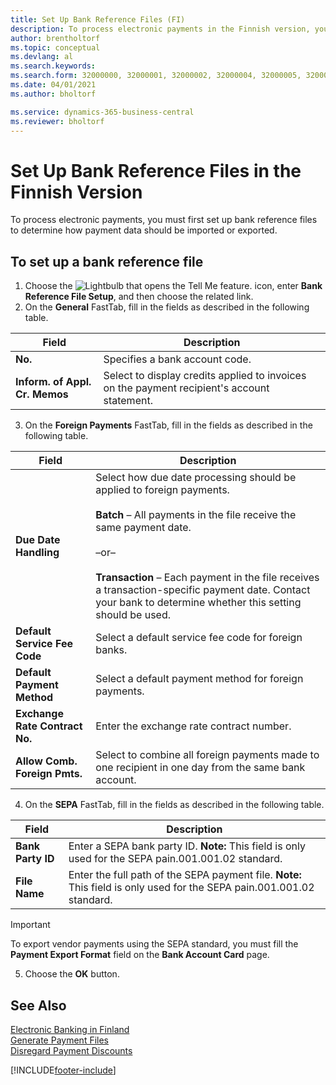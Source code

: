 ```yaml
---
title: Set Up Bank Reference Files (FI)
description: To process electronic payments in the Finnish version, you must first set up bank reference files to determine how payment data should be imported or exported.
author: brentholtorf
ms.topic: conceptual
ms.devlang: al
ms.search.keywords:
ms.search.form: 32000000, 32000001, 32000002, 32000004, 32000005, 32000006
ms.date: 04/01/2021
ms.author: bholtorf

ms.service: dynamics-365-business-central
ms.reviewer: bholtorf
---
```

# Set Up Bank Reference Files in the Finnish Version
To process electronic payments, you must first set up bank reference files to determine how payment data should be imported or exported.  

## To set up a bank reference file  

1.  Choose the ![Lightbulb that opens the Tell Me feature.](../../media/ui-search/search_small.png "Tell me what you want to do") icon, enter **Bank Reference File Setup**, and then choose the related link.  
2.  On the **General** FastTab, fill in the fields as described in the following table.  

|Field|Description|  
|---------------------------------|---------------------------------------|  
|**No.**|Specifies a bank account code.|  
|**Inform. of Appl. Cr. Memos**|Select to display credits applied to invoices on the payment recipient's account statement.|  

3.  On the **Foreign Payments** FastTab, fill in the fields as described in the following table.  

|Field|Description|  
|---------------------------------|---------------------------------------|  
|**Due Date Handling**|Select how due date processing should be applied to foreign payments.<br /><br /> **Batch** – All payments in the file receive the same payment date.<br /><br /> –or–<br /><br /> **Transaction** – Each payment in the file receives a transaction-specific payment date. Contact your bank to determine whether this setting should be used.|  
|**Default Service Fee Code**|Select a default service fee code for foreign banks.|  
|**Default Payment Method**|Select a default payment method for foreign payments.|  
|**Exchange Rate Contract No.**|Enter the exchange rate contract number.|  
|**Allow Comb. Foreign Pmts.**|Select to combine all foreign payments made to one recipient in one day from the same bank account.|  

4.  On the **SEPA** FastTab, fill in the fields as described in the following table.  

|Field|Description|  
|---------------------------------|---------------------------------------|  
|**Bank Party ID**|Enter a SEPA bank party ID. **Note:**  This field is only used for the SEPA pain.001.001.02 standard.|  
|**File Name**|Enter the full path of the SEPA payment file. **Note:**  This field is only used for the SEPA pain.001.001.02 standard.|  

> [!IMPORTANT]  
>  To export vendor payments using the SEPA standard, you must fill the **Payment Export Format** field on the **Bank Account Card** page.  

5.  Choose the **OK** button.  

## See Also  
 [Electronic Banking in Finland](electronic-banking-in-finland.md)   
 [Generate Payment Files](how-to-generate-payment-files.md)   
 [Disregard Payment Discounts](how-to-disregard-payment-discounts.md)


[!INCLUDE[footer-include](../../includes/footer-banner.md)]